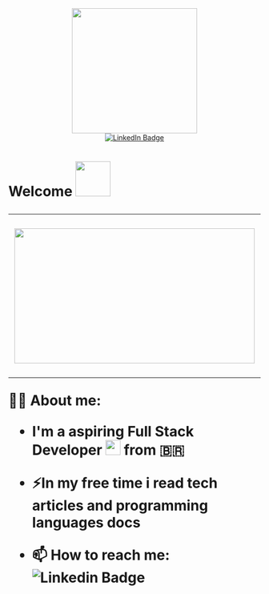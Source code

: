 <div id="header" align="center">
<img src="https://media.giphy.com/media/3ov9jNziFTMfzSumAw/giphy.gif" width="250"/>
<div/>

<div id="badges">
<a href="https://www.linkedin.com/in/guilherme-barbosa-98149521a/">
<img src="https://img.shields.io/badge/LinkedIn-blue?style=for-the-badge&logo=linkedin&logoColor=white" alt="LinkedIn Badge"/>
<a/>
</div>

<img src="https://komarev.com/ghpvc/?username=Barbosaadev&style=flat-square&color=blue" alt=""/>

<div align=left>
<h1>
  Welcome
<img src="https://media.giphy.com/media/fjgqYjVkzfQ9a/giphy.gif" width="70px">
  
---
<div align="center">
<img src="https://media.giphy.com/media/FcqKy4Kj7XOK0hCW4g/giphy.gif" width="480" height="270"/>
</div>

---
  <div align=left>
  
<p>👨‍💻 About me:
  
-  I'm a aspiring Full Stack Developer <img src="https://media.giphy.com/media/WUlplcMpOCEmTGBtBW/giphy.gif" width="30"> from 🇧🇷
  
- ⚡In my free time i read tech articles and programming languages docs
  
- 📫 How to reach me: ![Linkedin Badge](https://img.shields.io/badge/-Guilherme-blue?style=flat&logo=Linkedin&logoColor=white)<a href="https://www.linkedin.com/in/guilherme-barbosa-98149521a/"></p>

</div>

